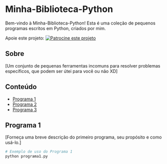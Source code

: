 # Minha-Biblioteca-Python

Bem-vindo à Minha-Biblioteca-Python! Esta é uma coleção de pequenos programas escritos em Python, criados por mim.

Apoie este projeto: [![Patrocine este projeto](https://img.shields.io/badge/-Sponsor-fafbfc?logo=GitHub%20Sponsors)](https://github.com/sponsors/BrunoBenvenutti)

## Sobre

[Um conjunto de pequenas ferramentas incomuns para resolver problemas específicos, que podem ser útei para você ou não XD]

## Conteúdo

- [Programa 1](#programa-1)
- [Programa 2](#programa-2)
- [Programa 3](#programa-3)

## Programa 1

[Forneça uma breve descrição do primeiro programa, seu propósito e como usá-lo.]

```python
# Exemplo de uso do Programa 1
python programa1.py
